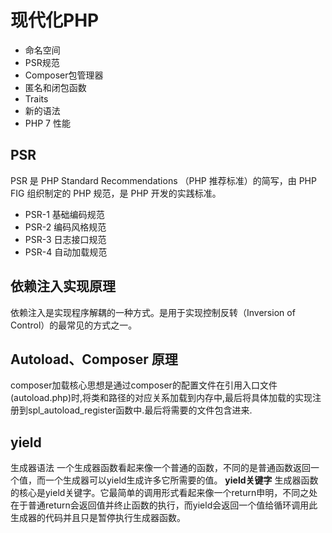 # 现代化PHP
* 命名空间
* PSR规范
* Composer包管理器
* 匿名和闭包函数
* Traits
* 新的语法
* PHP 7 性能

## PSR
PSR 是 PHP Standard Recommendations （PHP 推荐标准）的简写，由 PHP FIG 组织制定的 PHP 规范，是 PHP 开发的实践标准。
- PSR-1 基础编码规范
- PSR-2 编码风格规范
- PSR-3 日志接口规范
- PSR-4 自动加载规范

## 依赖注入实现原理
依赖注入是实现程序解耦的一种方式。是用于实现控制反转（Inversion of Control）的最常见的方式之一。

## Autoload、Composer 原理
composer加载核心思想是通过composer的配置文件在引用入口文件(autoload.php)时,将类和路径的对应关系加载到内存中,最后将具体加载的实现注册到spl_autoload_register函数中.最后将需要的文件包含进来.

## yield
生成器语法
一个生成器函数看起来像一个普通的函数，不同的是普通函数返回一个值，而一个生成器可以yield生成许多它所需要的值。
**yield关键字**
生成器函数的核心是yield关键字。它最简单的调用形式看起来像一个return申明，不同之处在于普通return会返回值并终止函数的执行，而yield会返回一个值给循环调用此生成器的代码并且只是暂停执行生成器函数。



